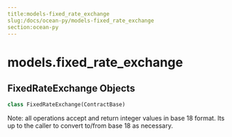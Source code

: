```yaml
---
title:models-fixed_rate_exchange
slug:/docs/ocean-py/models-fixed_rate_exchange
section:ocean-py
---
```

<a name="models.fixed_rate_exchange"></a>
# models.fixed\_rate\_exchange

<a name="models.fixed_rate_exchange.FixedRateExchange"></a>
## FixedRateExchange Objects

```python
class FixedRateExchange(ContractBase)
```

Note: all operations accept and return integer values in base 18 format.
Its up to the caller to convert to/from base 18 as necessary.

